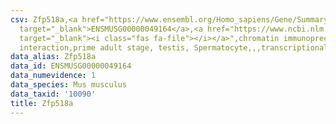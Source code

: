 ```yaml
---
csv: Zfp518a,<a href="https://www.ensembl.org/Homo_sapiens/Gene/Summary?db=core;g=ENSMUSG00000049164"
  target="_blank">ENSMUSG00000049164</a>,<a href="https://www.ncbi.nlm.nih.gov/pubmed/25450459"
  target="_blank"><i class="fas fa-file"></i></a>",chromatin immunoprecipitation assay,direct
  interaction,prime adult stage, testis, Spermatocyte,,,transcriptional regulation,
data_alias: Zfp518a
data_id: ENSMUSG00000049164
data_numevidence: 1
data_species: Mus musculus
data_taxid: '10090'
title: Zfp518a
---
```

